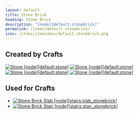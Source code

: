 ```yaml
---
layout: default
title: Stone Brick
heading: Stone Brick
description: "[node][default:stonebrick]"
permalink: /items/default-stonebrick/
icon: /items/itemcubes/default_stonebrick.png
---
```



## Created by Crafts

<div class="craft">
    <div>
        <span><a href="{{site.baseurl}}/items/default-stone/"><img src="{{site.baseurl}}/assets/img/items/itemcubes/default_stone.png" data-toggle="tooltip" title="Stone [node][default:stone]"></a></span>
        <span><a href="{{site.baseurl}}/items/default-stone/"><img src="{{site.baseurl}}/assets/img/items/itemcubes/default_stone.png" data-toggle="tooltip" title="Stone [node][default:stone]"></a></span>
        <span></span>
    </div>
    <div>
        <span><a href="{{site.baseurl}}/items/default-stone/"><img src="{{site.baseurl}}/assets/img/items/itemcubes/default_stone.png" data-toggle="tooltip" title="Stone [node][default:stone]"></a></span>
        <span><a href="{{site.baseurl}}/items/default-stone/"><img src="{{site.baseurl}}/assets/img/items/itemcubes/default_stone.png" data-toggle="tooltip" title="Stone [node][default:stone]"></a></span>
        <span></span>
    </div>
    <div>
        <span></span>
        <span></span>
        <span></span>
    </div>
</div>


## Used for Crafts

<ul class="list-items">
    <li><a href="{{site.baseurl}}/items/stairs-slab-stonebrick/"><img src="{{site.baseurl}}/assets/img/items/itemcubes/stairs_slab_stonebrick.png" data-toggle="tooltip" title="Stone Brick Slab [node][stairs:slab_stonebrick]"></a></li>
    <li><a href="{{site.baseurl}}/items/stairs-stair-stonebrick/"><img src="{{site.baseurl}}/assets/img/items/itemcubes/stairs_stair_stonebrick.png" data-toggle="tooltip" title="Stone Brick Stair [node][stairs:stair_stonebrick]"></a></li>
</ul>